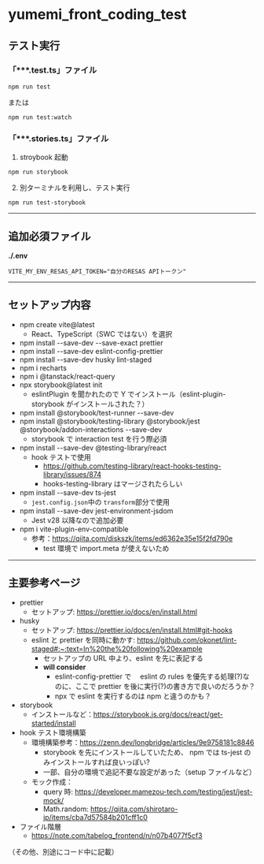 # yumemi_front_coding_test

## テスト実行

### 「\*\*\*.test.ts」ファイル

```
npm run test
```

または

```
npm run test:watch
```

### 「\*\*\*.stories.ts」ファイル

1. stroybook 起動

```
npm run storybook
```

2. 別ターミナルを利用し、テスト実行

```
npm run test-storybook
```

---

## 追加必須ファイル

**./.env**

```
VITE_MY_ENV_RESAS_API_TOKEN="自分のRESAS APIトークン"
```

---

## セットアップ内容

- npm create vite@latest
  - React、TypeScript（SWC ではない）を選択
- npm install --save-dev --save-exact prettier
- npm install --save-dev eslint-config-prettier
- npm install --save-dev husky lint-staged
- npm i recharts
- npm i @tanstack/react-query
- npx storybook@latest init
  - eslintPlugin を聞かれたので Y でインストール（eslint-plugin-storybook がインストールされた？）
- npm install @storybook/test-runner --save-dev
- npm install @storybook/testing-library @storybook/jest @storybook/addon-interactions --save-dev
  - storybook で interaction test を行う際必須
- npm install --save-dev @testing-library/react
  - hook テストで使用
    - https://github.com/testing-library/react-hooks-testing-library/issues/874
    - hooks-testing-library はマージされたらしい
- npm install --save-dev ts-jest
  - `jest.config.json`中の `transform`部分で使用
- npm install --save-dev jest-environment-jsdom
  - Jest v28 以降なので追加必要
- npm i vite-plugin-env-compatible
  - 参考：https://qiita.com/diskszk/items/ed6362e35e15f2fd790e
    - test 環境で import.meta が使えないため

---

## 主要参考ページ

- prettier
  - セットアップ: https://prettier.io/docs/en/install.html
- husky
  - セットアップ: https://prettier.io/docs/en/install.html#git-hooks
  - eslint と prettier を同時に動かす: https://github.com/okonet/lint-staged#:~:text=In%20the%20following%20example
    - セットアップの URL 中より、eslint を先に表記する
    - **will consider**
      - eslint-config-prettier で　 eslint の rules を優先する処理(?)なのに、ここで prettier を後に実行(?)の書き方で良いのだろうか？
      - npx で eslint を実行するのは npm と違うのかも？
- storybook
  - インストールなど：https://storybook.js.org/docs/react/get-started/install
- hook テスト環境構築
  - 環境構築参考：https://zenn.dev/longbridge/articles/9e9758181c8846
    - storybook を先にインストールしていたため、 npm では ts-jest のみインストールすれば良いっぽい?
    - 一部、自分の環境で追記不要な設定があった（setup ファイルなど）
  - モック作成：
    - query 時: https://developer.mamezou-tech.com/testing/jest/jest-mock/
    - Math.random: https://qiita.com/shirotaro-jp/items/cba7d57584b201cff1c0
- ファイル階層
  - https://note.com/tabelog_frontend/n/n07b4077f5cf3

（その他、別途にコード中に記載）

